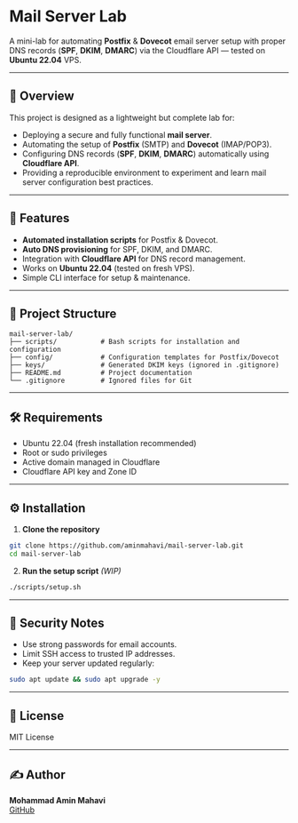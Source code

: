 # Mail Server Lab

A mini-lab for automating **Postfix** & **Dovecot** email server setup with proper DNS records (**SPF**, **DKIM**, **DMARC**) via the Cloudflare API — tested on **Ubuntu 22.04** VPS.

---

## 📌 Overview

This project is designed as a lightweight but complete lab for:

- Deploying a secure and fully functional **mail server**.
- Automating the setup of **Postfix** (SMTP) and **Dovecot** (IMAP/POP3).
- Configuring DNS records (**SPF**, **DKIM**, **DMARC**) automatically using **Cloudflare API**.
- Providing a reproducible environment to experiment and learn mail server configuration best practices.

---

## 🚀 Features

- **Automated installation scripts** for Postfix & Dovecot.
- **Auto DNS provisioning** for SPF, DKIM, and DMARC.
- Integration with **Cloudflare API** for DNS record management.
- Works on **Ubuntu 22.04** (tested on fresh VPS).
- Simple CLI interface for setup & maintenance.

---

## 📂 Project Structure

```
mail-server-lab/
├── scripts/           # Bash scripts for installation and configuration
├── config/            # Configuration templates for Postfix/Dovecot
├── keys/              # Generated DKIM keys (ignored in .gitignore)
├── README.md          # Project documentation
└── .gitignore         # Ignored files for Git
```

---

## 🛠 Requirements

- Ubuntu 22.04 (fresh installation recommended)
- Root or sudo privileges
- Active domain managed in Cloudflare
- Cloudflare API key and Zone ID

---

## ⚙️ Installation

1. **Clone the repository**
```bash
git clone https://github.com/aminmahavi/mail-server-lab.git
cd mail-server-lab
```

2. **Run the setup script** *(WIP)*
```bash
./scripts/setup.sh
```

---

## 🔐 Security Notes

- Use strong passwords for email accounts.
- Limit SSH access to trusted IP addresses.
- Keep your server updated regularly:
```bash
sudo apt update && sudo apt upgrade -y
```

---

## 📜 License

MIT License

---

## ✍️ Author

**Mohammad Amin Mahavi**  
[GitHub](https://github.com/aminmahavi) 

